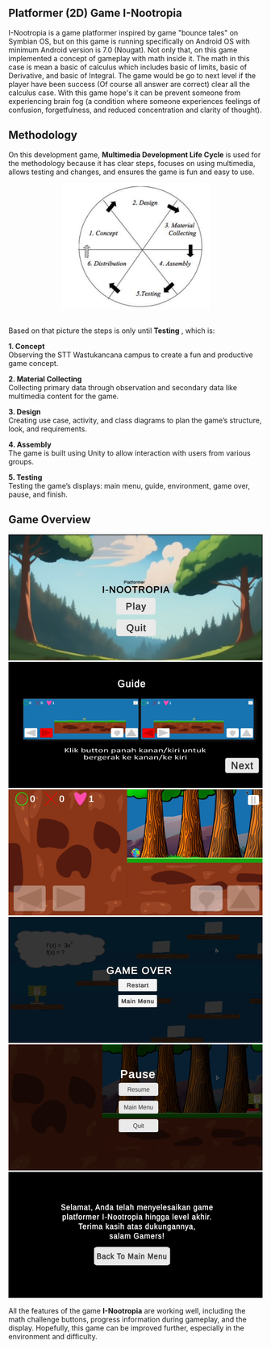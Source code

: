 ## Platformer (2D) Game I-Nootropia

I-Nootropia is a game platformer inspired by game "bounce tales" on Symbian OS, but on this game is running specifically on Android OS with minimum Android version is 7.0 (Nougat).
Not only that, on this game implemented a concept of gameplay with math inside it. The math in this case is mean a basic of calculus which includes basic of limits, basic of Derivative, and basic of Integral.
The game would be go to next level if the player have been success (Of course all answer are correct) clear all the calculus case.
With this game hope's it can be prevent someone from experiencing brain fog (a condition where someone experiences feelings of confusion, forgetfulness, and reduced concentration and clarity of thought).

## Methodology

On this development game, **Multimedia Development Life Cycle** is used for the methodology because it has clear steps, focuses on using multimedia, allows testing and changes, and ensures the game is fun and easy to use.

 <center><img src="Assets/Game_Overview/MDLC.png" height="250px"></center>
<br/>

 Based on that picture the steps is only until **Testing** , which is:
 
 **1. Concept**  
Observing the STT Wastukancana campus to create a fun and productive game concept.

**2. Material Collecting**  
Collecting primary data through observation and secondary data like multimedia content for the game.

**3. Design**  
Creating use case, activity, and class diagrams to plan the game’s structure, look, and requirements.

**4. Assembly**  
The game is built using Unity to allow interaction with users from various groups.

**5. Testing**  
Testing the game’s displays: main menu, guide, environment, game over, pause, and finish.

## Game Overview
<img src="Assets/Game_Overview/mainmenu.png" height="250px">
<img src="Assets/Game_Overview/guide.png" height="250px">
<img src="Assets/Game_Overview/gamestart.png" height="250px">
<img src="Assets/Game_Overview/gameover.png" height="250px">
<img src="Assets/Game_Overview/pause.png" height="250px">
<img src="Assets/Game_Overview/finish.png" height="250px">

<br/>

All the features of the game **I-Nootropia** are working well, including the math challenge buttons, progress information during gameplay, and the display. Hopefully, this game can be improved further, especially in the environment and difficulty.
